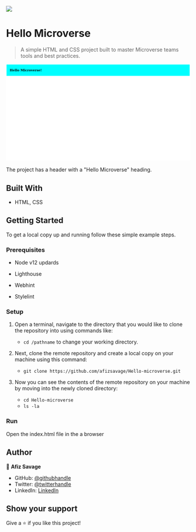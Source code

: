 ![](https://img.shields.io/badge/Microverse-blueviolet)

# Hello Microverse

> A simple HTML and CSS project built to master Microverse teams tools and best practices.

![screenshot](./app_shot.png)

The project has a header with a "Hello Microverse" heading.

## Built With

- HTML, CSS

## Getting Started

To get a local copy up and running follow these simple example steps.

### Prerequisites

- Node v12 updards

- Lighthouse

- Webhint

- Stylelint

### Setup

1.  Open a terminal, navigate to the directory that you would like to clone the repository into using commands like:

    - `cd /pathname` to change your working directory.

2.  Next, clone the remote repository and create a local copy on your machine using this command:

    - `git clone https://github.com/afizsavage/Hello-microverse.git`

3.  Now you can see the contents of the remote repository on your machine by moving into the newly cloned directory:

    - `cd Hello-microverse`
    - `ls -la`

### Run

Open the index.html file in the a browser

## Author

👤 **Afiz Savage**

- GitHub: [@githubhandle](https://github.com/afizsavage)
- Twitter: [@twitterhandle](https://twitter.com/fizzo_geek)
- LinkedIn: [LinkedIn](https://www.linkedin.com/in/afiz-savage-3b91a21ba/)

## Show your support

Give a ⭐️ if you like this project!
